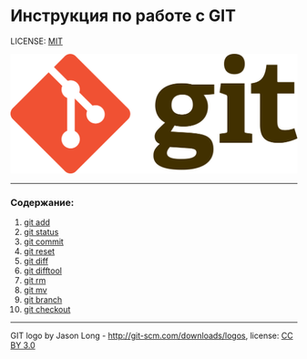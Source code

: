 # Инструкция по работе с GIT

LICENSE: [MIT](./license.md)

![git-logo](./assets/git-logo.png)

---

### Содержание:
1. [git add](./add.md)
2. [git status](./status.md)
3. [git commit](./commit.md)
4. [git reset](./reset.md)
5. [git diff](./diff.md)
6. [git difftool](./difftool.md)
7. [git rm](./rm.md)
8. [git mv](./mv.md)
9. [git branch](./branch.md)
10. [git checkout](./checkout.md)
---

GIT logo by Jason Long - http://git-scm.com/downloads/logos, 
license: [CC BY 3.0](https://creativecommons.org/licenses/by/3.0/)